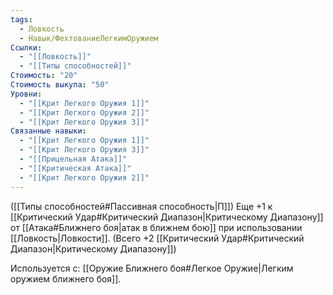```yaml
---
tags:
  - Ловкость
  - Навык/ФехтованиеЛегкимОружием
Ссылки:
  - "[[Ловкость]]"
  - "[[Типы способностей]]"
Стоимость: "20"
Стоимость выкупа: "50"
Уровни:
  - "[[Крит Легкого Оружия 1]]"
  - "[[Крит Легкого Оружия 2]]"
  - "[[Крит Легкого Оружия 3]]"
Связанные навыки:
  - "[[Крит Легкого Оружия 1]]"
  - "[[Крит Легкого Оружия 3]]"
  - "[[Прицельная Атака]]"
  - "[[Критическая Атака]]"
  - "[[Крит Легкого Оружия 2]]"
---
```

([[Типы способностей#Пассивная способность|П]]) Еще +1 к [[Критический Удар#Критический Диапазон|Критическому Диапазону]] от [[Атака#Ближнего боя|атак в ближнем бою]] при использовании [[Ловкость|Ловкости]]. (Всего +2 [[Критический Удар#Критический Диапазон|Критическому Диапазону]])

Используется с: [[Оружие Ближнего боя#Легкое Оружие|Легким оружием ближнего боя]].